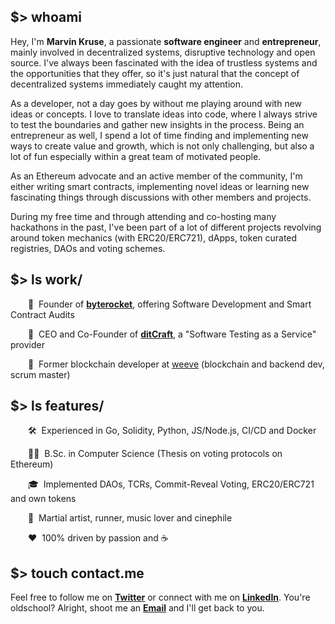 ## $> whoami
Hey, I'm **Marvin Kruse**, a passionate **software engineer** and **entrepreneur**, mainly involved in decentralized systems, disruptive technology and open source. I've always been fascinated with the idea of trustless systems and the opportunities that they offer, so it's just natural that the concept of decentralized systems immediately caught my attention.

As a developer, not a day goes by without me playing around with new ideas or concepts. I love to translate ideas into code, where I always strive to test the boundaries and gather new insights in the process. Being an entrepreneur as well, I spend a lot of time finding and implementing new ways to create value and growth, which is not only challenging, but also a lot of fun  especially within a great team of motivated people.

As an Ethereum advocate and an active member of the community, I'm either writing smart contracts, implementing novel ideas or learning new fascinating things through discussions with other members and projects.

During my free time and through attending and co-hosting many hackathons in the past, I've been part of a lot of different projects revolving around token mechanics (with ERC20/ERC721), dApps, token curated registries, DAOs and voting schemes.

## $> ls work/

  🚀&nbsp;&nbsp;Founder of [**byterocket**](https://byterocket.dev), offering Software Development and Smart Contract Audits 
  
  📝&nbsp;&nbsp;CEO and Co-Founder of [**ditCraft**](https://ditcraft.io), a "Software Testing as a Service" provider
  
  💼&nbsp;&nbsp;Former blockchain developer at [weeve](https://weeve.network) (blockchain and backend dev, scrum master)

## $> ls features/
  
  🛠&nbsp;&nbsp;Experienced in Go, Solidity, Python, JS/Node.js, CI/CD and Docker
  
  👨‍💻&nbsp;&nbsp;B.Sc. in Computer Science (Thesis on voting protocols on Ethereum)
  
  🎓&nbsp;&nbsp;Implemented DAOs, TCRs, Commit-Reveal Voting, ERC20/ERC721 and own tokens
  
  🥋&nbsp;&nbsp;Martial artist, runner, music lover and cinephile
  
  ❤️&nbsp;&nbsp;100% driven by passion and ☕

## $> touch contact.me
Feel free to follow me on [**Twitter**](https://twitter.com/pseudornd) or connect with me on [**LinkedIn**](https://linkedin.com/in/marvinkruse/). You're oldschool? Alright, shoot me an [**Email**](https://docs.google.com/forms/d/e/1FAIpQLScc2Opvvwi57HVEkTggU06DBbqTF7jI81KNGKY_0xKmQuWavA/viewform?hl=en) and I'll get back to you.
